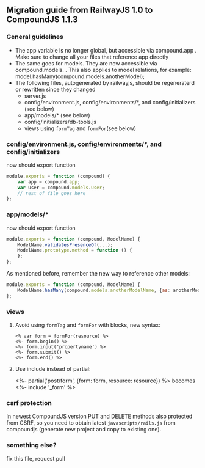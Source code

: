 ## Migration guide from RailwayJS 1.0 to CompoundJS 1.1.3

### General guidelines

* The app variable is no longer global, but accessible via compound.app . Make sure to change all your files that reference app directly
* The same goes for models. They are now accessible via compound.models.<ModelName> . This also applies to model relations, for example: model.hasMany(compound.models.anotherModel);
* The following files, autogenerated by railwayjs, should be regeneraterd or rewritten since they changed
    * server.js
    * config/environment.js, config/environments/\*, and config/initializers (see below)
    * app/models/\* (see below)
    * config/initializers/db-tools.js
    * views using `formTag` and `formFor`(see below)

### config/environment.js, config/environments/\*, and config/initializers

now should export function

```javascript
module.exports = function (compound) {
    var app = compound.app;
    var User = compound.models.User;
    // rest of file goes here
};
```

### app/models/\*

now should export function

```javascript
module.exports = function (compound, ModelName) {
    ModelName.validatesPresenceOf(...);
    ModelName.prototype.method = function () {
    };
};
```

As mentioned before, remember the new way to reference other models:

```javascript
module.exports = function (compound, ModelName) {
    ModelName.hasMany(compound.models.anotherModelName, {as: anotherMode});
};
```

### views

1. Avoid using `formTag` and `formFor` with blocks, new syntax:

    ```
    <% var form = formFor(resource) %>
    <%- form.begin() %>
    <%- form.input('propertyname') %>
    <%- form.submit() %>
    <%- form.end() %>
    ```

2. Use include instead of partial:

    <%- partial('post/form', {form: form, resource: resource}) %>
    becomes
    <%- include '_form' %>

### csrf protection

In newest CompoundJS version PUT and DELETE methods also protected from CSRF,
so you need to obtain latest `javascripts/rails.js` 
from compoundjs (generate new project and copy to existing one).

### something else?

fix this file, request pull
